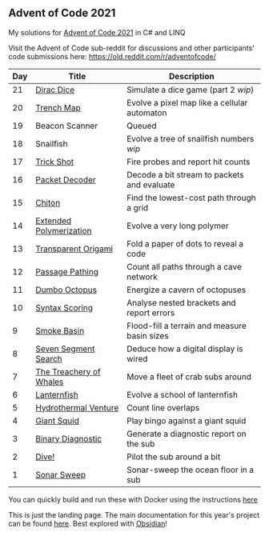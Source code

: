 ## Advent of Code 2021

My solutions for [Advent of Code 2021](http://adventofcode.com/2021) in C# and LINQ

Visit the Advent of Code sub-reddit for discussions and other participants' code submissions here: https://old.reddit.com/r/adventofcode/

| Day | Title                                                                  | Description                                  |
| --- | ---------------------------------------------------------------------- | -------------------------------------------- |
| 21  | [Dirac Dice](./AdventOfCode/AdventOfCode.CSharp/Day21.cs)              | Simulate a dice game (part 2 *wip*)          |
| 20  | [Trench Map](./AdventOfCode/AdventOfCode.CSharp/Day20.cs)              | Evolve a pixel map like a cellular automaton |
| 19  | Beacon Scanner                                                         | Queued                                       |
| 18  | Snailfish                                                              | Evolve a tree of snailfish numbers *wip*     |
| 17  | [Trick Shot](./AdventOfCode/AdventOfCode.CSharp/Day17.cs)              | Fire probes and report hit counts            |
| 16  | [Packet Decoder](./AdventOfCode/AdventOfCode.CSharp/Day16.cs)          | Decode a bit stream to packets and evaluate  |
| 15  | [Chiton](./AdventOfCode/AdventOfCode.CSharp/Day15.cs)                  | Find the lowest-cost path through a grid     |
| 14  | [Extended Polymerization](./AdventOfCode/AdventOfCode.CSharp/Day14.cs) | Evolve a very long polymer                   |
| 13  | [Transparent Origami](./AdventOfCode/AdventOfCode.CSharp/Day13.cs)     | Fold a paper of dots to reveal a code        |
| 12  | [Passage Pathing](./AdventOfCode/AdventOfCode.CSharp/Day12.cs)         | Count all paths through a cave network       |
| 11  | [Dumbo Octopus](./AdventOfCode/AdventOfCode.CSharp/Day11.cs)           | Energize a cavern of octopuses               |
| 10  | [Syntax Scoring](./AdventOfCode/AdventOfCode.CSharp/Day10.cs)          | Analyse nested brackets and report errors    |
| 9   | [Smoke Basin](./AdventOfCode/AdventOfCode.CSharp/Day09.cs)             | Flood-fill a terrain and measure basin sizes |
| 8   | [Seven Segment Search](./AdventOfCode/AdventOfCode.CSharp/Day08.cs)    | Deduce how a digital display is wired        |
| 7   | [The Treachery of Whales](./AdventOfCode/AdventOfCode.CSharp/Day07.cs) | Move a fleet of crab subs around             |
| 6   | [Lanternfish](./AdventOfCode/AdventOfCode.CSharp/Day06.cs)             | Evolve a school of lanternfish               |
| 5   | [Hydrothermal Venture](./AdventOfCode/AdventOfCode.CSharp/Day05.cs)    | Count line overlaps                          |
| 4   | [Giant Squid](./AdventOfCode/AdventOfCode.CSharp/Day04.cs)             | Play bingo against a giant squid             |
| 3   | [Binary Diagnostic](./AdventOfCode/AdventOfCode.CSharp/Day03.cs)       | Generate a diagnostic report on the sub      |
| 2   | [Dive!](./AdventOfCode/AdventOfCode.CSharp/Day02.cs)                   | Pilot the sub around a bit                   |
| 1   | [Sonar Sweep](./AdventOfCode/AdventOfCode.CSharp/Day01.cs)             | Sonar-sweep the ocean floor in a sub         |

You can quickly build and run these with Docker using the instructions [here](Docs/Docker.md)

This is just the landing page.  The main documentation for this year's project can be found [here](Docs/Home.md). Best explored with [Obsidian](https://obsidian.md/)!
